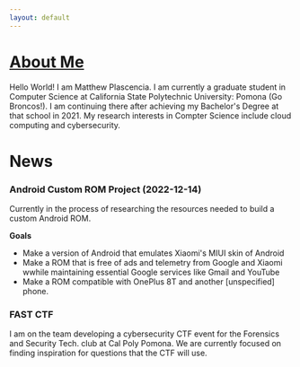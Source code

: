 ```yaml
---
layout: default
---
```


<h1> <u> About Me </u> </h1>
<p> Hello World! I am Matthew Plascencia. I am currently a graduate student in Computer Science at California State Polytechnic University: Pomona (Go Broncos!). I am continuing there after achieving my Bachelor's Degree at that school in 2021. My research interests in Compter Science include cloud computing and cybersecurity. </p>

<h1> News </h1>
<h3> Android Custom ROM Project (2022-12-14)</h3>
<p> Currently in the process of researching the resources needed to build a custom Android ROM. </p>
<p> <b> Goals </b></p> 
<ul>
<li> Make a version of Android that emulates Xiaomi's MIUI skin of Android </li>
<li> Make a ROM that is free of ads  and telemetry from Google and Xiaomi wwhile maintaining essential Google services like Gmail and YouTube </li> 
<li> Make a ROM compatible with OnePlus 8T and another [unspecified] phone. </li>
</ul>

<h3> FAST CTF </h3>
<p> I am on the team developing a cybersecurity CTF event for the Forensics and Security Tech. club at Cal Poly Pomona. We are currently focused on finding inspiration for questions that the CTF will use. </p>



